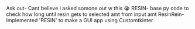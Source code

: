 

Ask out- Cant believe i asked somone out w this 😭
RESIN- base py code to check how long until resin gets to selected amt from input amt
ResinRein- Implemented 'RESIN' to make a GUI app using Customtkinter
